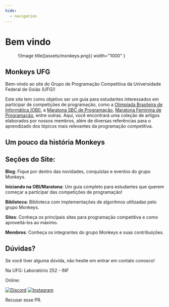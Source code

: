 ```yaml
---
hide:
  - navigation
---
```

# Bem vindo

<figure markdown="span">
  ![Image title](assets/monkeys.png){ width="1000" }
</figure>

## Monkeys UFG

Bem-vindo ao site do Grupo de Programação Competitiva da Universidade Federal de Goiás (UFG)!

Este site tem como objetivo ser um guia para estudantes interessados em participar de competições de programação, como a <a href="https://olimpiada.ic.unicamp.br/" target="_blank">Olimpíada Brasileira de Informática (OBI)</a>, a <a href="https://maratona.sbc.org.br/" target="_blank">Maratona SBC de Programação</a>, <a href="https://www.instagram.com/mfp.sbc/" target="_blank">Maratona Feminina de Programação</a>, entre outras. Aqui, você encontrará uma coleção de artigos elaborados por nossos membros, além de diversas referências para o aprendizado dos tópicos mais relevantes da programação competitiva.

## Um pouco da história Monkeys



## Seções do Site:

**Blog**: Fique por dentro das novidades, conquistas e eventos do grupo Monkeys.

**Iniciando na OBI/Maratona**: Um guia completo para estudantes que querem começar a participar das competições de programação!

**Biblioteca**: Biblioteca com implementações de algoritmos utilizadas pelo grupo Monkeys.

**Sites**: Conheça os principais sites para programação competitiva e como aproveitá-los ao máximo.

**Membros**: Conheça os integrantes do grupo Monkeys e suas contribuições.

## Dúvidas?
Se você tiver alguma dúvida, não hesite em entrar em contato conosco!

Na UFG: Laboratório 252 - INF

Online:

[![Discord](https://img.shields.io/badge/Discord-7289DA?style=flat&logo=discord&logoColor=white)](https://discord.gg/AARpuXv9)
[![Instagram](https://img.shields.io/badge/Instagram-E4405F?style=flat&logo=instagram&logoColor=white)](https://www.instagram.com/ufg_monkeys/#)

Recusar esse PR.

